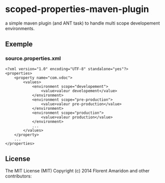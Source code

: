 scoped-properties-maven-plugin
==============================

a simple maven plugin (and ANT task) to handle multi scope developement environments.


## Exemple
### source.properties.xml

```
<?xml version="1.0" encoding="UTF-8" standalone="yes"?>
<properties>
    <property name="com.vdoc">
        <values>
            <environment scope="developement">
                <value>valeur developement</value>
            </environment>
            <environment scope="pre-production">
                <value>valeur pre-production</value>
            </environment>
            <environment scope="production">
                <value>valeur production</value>
            </environment>
            ...
        </values>
    </property>
    ...
</properties>

```


## License

The MIT License (MIT) Copyright (c) 2014 Florent Amaridon and other contributors:


